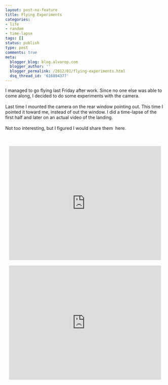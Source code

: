 ```yaml
---
layout: post-no-feature
title: Flying Experiments
categories:
- life
- random
- time-lapse
tags: []
status: publish
type: post
comments: true
meta:
  blogger_blog: blog.alvarop.com
  blogger_author: ''
  blogger_permalink: /2012/01/flying-experiments.html
  dsq_thread_id: '616894377'
---
```

I managed to go flying last Friday after work. Since no one else was able to come along, I decided to do some experiments with the camera.<br /><br />Last time I mounted the camera on the rear window pointing out. This time I pointed it toward me, instead of out the window. I did a time-lapse of the first half and later on an actual video of the landing.<br /><br />Not too interesting, but I figured I would share them &nbsp;here.<br /><br /><br /><div style="text-align: center;"><iframe allowfullscreen="" frameborder="0" height="360" src="http://www.youtube.com/embed/A8SWLaYVga0" width="480"></iframe></div><div style="text-align: center;"><br /></div><div style="text-align: center;"><iframe allowfullscreen="" frameborder="0" height="360" src="http://www.youtube.com/embed/WST__Ool4ss" width="480"></iframe></div>
